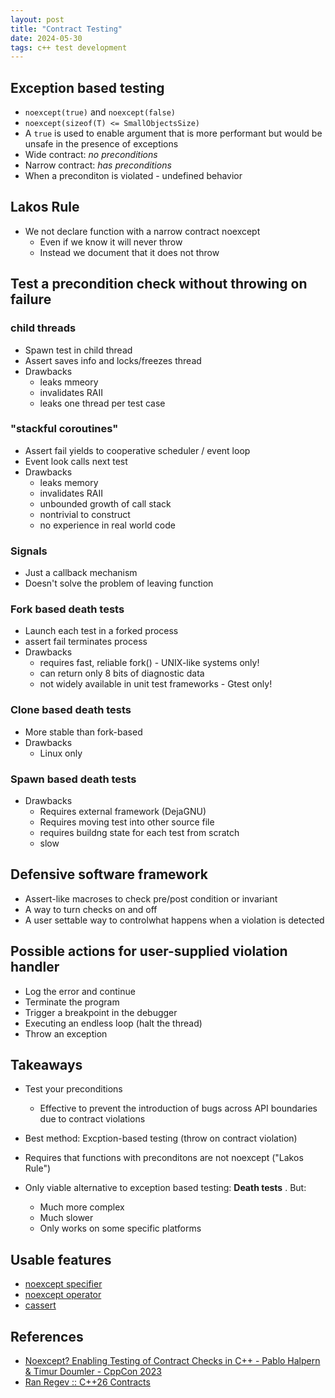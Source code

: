 ```yaml
---
layout: post
title: "Contract Testing"
date: 2024-05-30
tags: c++ test development
---
```


## Exception based testing
* `noexcept(true)` and `noexcept(false)`
* `noexcept(sizeof(T) <= SmallObjectsSize)`
* A `true` is used to enable argument that is more performant but would be unsafe in the presence of exceptions
* Wide contract: *no preconditions*
* Narrow contract: *has preconditions*
* When a preconditon is violated - undefined behavior

## Lakos Rule
* We not declare function with a narrow contract noexcept
   - Even if we know it will never throw
   - Instead we document that it does not throw

## Test a precondition check without throwing on failure

### child threads
* Spawn test in child thread
* Assert saves info and locks/freezes thread
* Drawbacks
   - leaks mmeory
   - invalidates RAII
   - leaks one thread per test case
 
### "stackful coroutines"
* Assert fail yields to cooperative scheduler / event loop
* Event look calls next test
* Drawbacks
   - leaks memory
   - invalidates RAII
   - unbounded growth of call stack
   - nontrivial to construct
   - no experience in real world code
 
### Signals
* Just a callback mechanism
* Doesn't solve the problem of leaving function
 
### Fork based death tests
* Launch each test in a forked process
* assert fail terminates process
* Drawbacks
   - requires fast, reliable fork() - UNIX-like systems only!
   - can return only 8 bits of diagnostic data
   - not widely available in unit test frameworks - Gtest only!
 
### Clone based death tests
* More stable than fork-based
* Drawbacks
   - Linux only
 
### Spawn based death tests
* Drawbacks
   - Requires external framework (DejaGNU)
   - Requires moving test into other source file
   - requires buildng state for each test from scratch
   - slow

## Defensive software framework
* Assert-like macroses to check pre/post condition or invariant
* A way to turn checks on and off
* A user settable way to controlwhat happens when a violation is detected

## Possible actions for user-supplied violation handler
* Log the error and continue
* Terminate the program
* Trigger a breakpoint in the debugger
* Executing an endless loop (halt the thread)
* Throw an exception

## Takeaways
* Test your preconditions 
   - Effective to prevent the introduction of bugs across API boundaries due to contract violations

* Best method: Excption-based testing (throw on contract violation)

* Requires that functions with preconditons are not noexcept ("Lakos Rule")

* Only viable alternative to exception based testing: **Death tests** . But:
   - Much more complex
   - Much slower
   - Only works on some specific platforms


## Usable features
* [noexcept specifier](https://en.cppreference.com/w/cpp/language/noexcept_spec)
* [noexcept operator](https://en.cppreference.com/w/cpp/language/noexcept)
* [cassert](https://en.cppreference.com/w/cpp/header/cassert)

## References
* [Noexcept? Enabling Testing of Contract Checks in C++ - Pablo Halpern & Timur Doumler - CppCon 2023](https://www.youtube.com/watch?v=BS3Nr2I32XQ)
* [Ran Regev :: C++26 Contracts](https://www.youtube.com/watch?v=-1syQN5_5D0)
